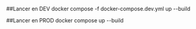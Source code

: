 ##Lancer en DEV
docker compose -f docker-compose.dev.yml up --build

##Lancer en PROD
docker compose up --build
